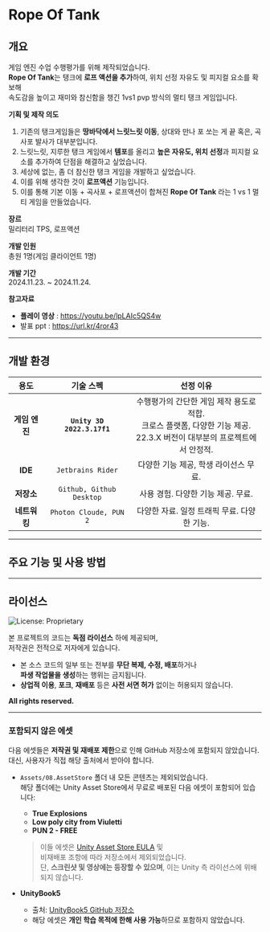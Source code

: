 # Rope Of Tank

## 개요
게임 엔진 수업 수행평가를 위해 제작되었습니다.    
**Rope Of Tank**는 탱크에 **로프 액션을 추가**하여, 위치 선정 자유도 및 피지컬 요소를 확보해    
속도감을 높이고 재미와 참신함을 챙긴 1vs1 pvp 방식의 멀티 탱크 게임입니다.

**기획 및 제작 의도**
1. 기존의 탱크게임들은 **땅바닥에서 느릿느릿 이동**, 상대와 만나 포 쏘는 게 끝 혹은, 곡사포 발사가 대부분입니다.
2. 느릿느릿, 지루한 탱크 게임에서 **템포**를 올리고 **높은 자유도, 위치 선정**과 피지컬 요소를 추가하여 단점을 해결하고 싶었습니다.
3. 세상에 없는, 좀 더 참신한 탱크 게임을 개발하고 싶었습니다.
4. 이를 위해 생각한 것이 **로프액션** 기능입니다.
5. 이를 통해 기본 이동 + 곡사포 + 로프액션이 합쳐진 **Rope Of Tank** 라는 1 vs 1 멀티 게임을 만들었습니다.

**장르**   
밀리터리 TPS, 로프액션

**개발 인원**   
총원 1명(게임 클라이언트 1명)

**개발 기간**   
2024.11.23. ~ 2024.11.24.

**참고자료**   
- **플레이 영상** : <https://youtu.be/lpLAIc5QS4w> 
- 발표 ppt : <https://url.kr/4ror43>

---

## 개발 환경
| **용도** | **기술 스펙** | **선정 이유** |
|:---:|:---:|:---:|
| **게임 엔진** | **`Unity 3D 2022.3.17f1`**  | 수행평가의 간단한 게임 제작 용도로 적합.</br> 크로스 플랫폼, 다양한 기능 제공.</br> 22.3.X 버전이 대부분의 프로젝트에서 안정적. |
| **IDE** | `Jetbrains Rider` | 다양한 기능 제공, 학생 라이선스 무료.    |
| **저장소** | `Github, Github Desktop` | 사용 경험. 다양한 기능 제공. 무료. |
| **네트워킹** | `Photon Cloude, PUN 2` | 다양한 자료. 일정 트래픽 무료. 다양한 기능. |

---

## 주요 기능 및 사용 방법


---

## 라이선스

![License: Proprietary](https://img.shields.io/badge/license-proprietary-red)

본 프로젝트의 코드는 **독점 라이선스** 하에 제공되며,  
저작권은 전적으로 저자에게 있습니다.

- 본 소스 코드의 일부 또는 전부를 **무단 복제, 수정, 배포**하거나  
  **파생 작업물을 생성**하는 행위는 금지됩니다.
- **상업적 이용**, **포크**, **재배포** 등은 **사전 서면 허가** 없이는 허용되지 않습니다.

**All rights reserved.**

---

### 포함되지 않은 에셋

다음 에셋들은 **저작권 및 재배포 제한**으로 인해 GitHub 저장소에 포함되지 않았습니다.  
대신, 사용자가 직접 해당 출처에서 받아야 합니다.

- `Assets/08.AssetStore` 폴더 내 모든 콘텐츠는 제외되었습니다.  
  해당 폴더에는 Unity Asset Store에서 무료로 배포된 다음 에셋이 포함되어 있습니다:
  - **True Explosions**
  - **Low poly city from Viuletti**
  - **PUN 2 - FREE**

  > 이들 에셋은 [Unity Asset Store EULA](https://unity3d.com/legal/as_terms) 및  
  > 비재배포 조항에 따라 저장소에서 제외되었습니다.  
  > 단, **스크린샷 및 영상에는 등장할 수 있으며**, 이는 Unity 측 라이선스에 위배되지 않습니다.

- **UnityBook5**  
  - 출처: [UnityBook5 GitHub 저장소](https://github.com/IndieGameMaker/UnityBook5/tree/master)  
  - 해당 에셋은 **개인 학습 목적에 한해 사용 가능**하므로 포함하지 않았습니다.


